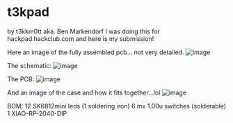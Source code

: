 # t3kpad
by t3kkm0tt aka. Ben Markendorf
I was doing this for hackpad.hackclub.com and here is my submission!

Here an image of the fully assembled pcb... not very detailed.
![image](https://github.com/user-attachments/assets/d9bb95cd-d14e-4676-bb40-4ea8719c3a90)

The schematic:
![image](https://github.com/user-attachments/assets/92d53e00-2281-41f9-af22-abc0383a2990)

The PCB:
![image](https://github.com/user-attachments/assets/580f8364-28da-413e-ab44-f3e74be159c7)

And an image of the case and how it fits together...lol
![image](https://github.com/user-attachments/assets/4d8f85d4-5eee-4210-ab2c-0666cdb9cc4d)

BOM:
	12 SK6812mini leds
 	(1 soldering iron)
	6 mx 1.00u switches (solderable)
 	1 XIAO-RP-2040-DIP
	

